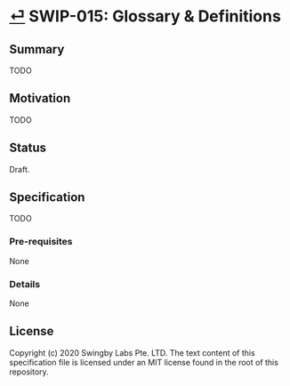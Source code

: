 # [⏎](./readme.md) SWIP-015: Glossary & Definitions

## Summary

TODO

## Motivation

TODO

## Status

Draft.

## Specification

TODO

### Pre-requisites

None

### Details

None

## License

Copyright (c) 2020 Swingby Labs Pte. LTD. The text content of this specification file is licensed under an MIT license found in the root of this repository.
